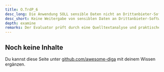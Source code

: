```yaml
---
title: O.TrdP_6
desc_long: Die Anwendung SOLL sensible Daten nicht an Drittanbieter-Software weitergeben.
desc_short: Keine Weitergabe von sensiblen Daten an Drittanbieter-Software.             
depth: examine
remarks: Der Evaluator prüft durch eine Quelltextanalyse und praktische Tests, dass keine Weitergabe von sensiblen Daten an Drittanbieter- Software vorgenommen wird. Eine Ausnahme hierzu bietet die Weitergabe von Daten, die für den primären oder rechtmäßigen Zweck der Anwendung erforderlich ist (beispielsweise Drittanbieter- Software zur Transportverschlüsselung). Risiken, die aus einer Nichteinhaltung resultieren, sind in der Risikobewertung zu berücksichtigen.
---
```


## Noch keine Inhalte

Du kannst diese Seite unter [github.com/awesome-diga](https://github.com/awesome-diga/tr-faq) mit deinem Wissen ergänzen.
